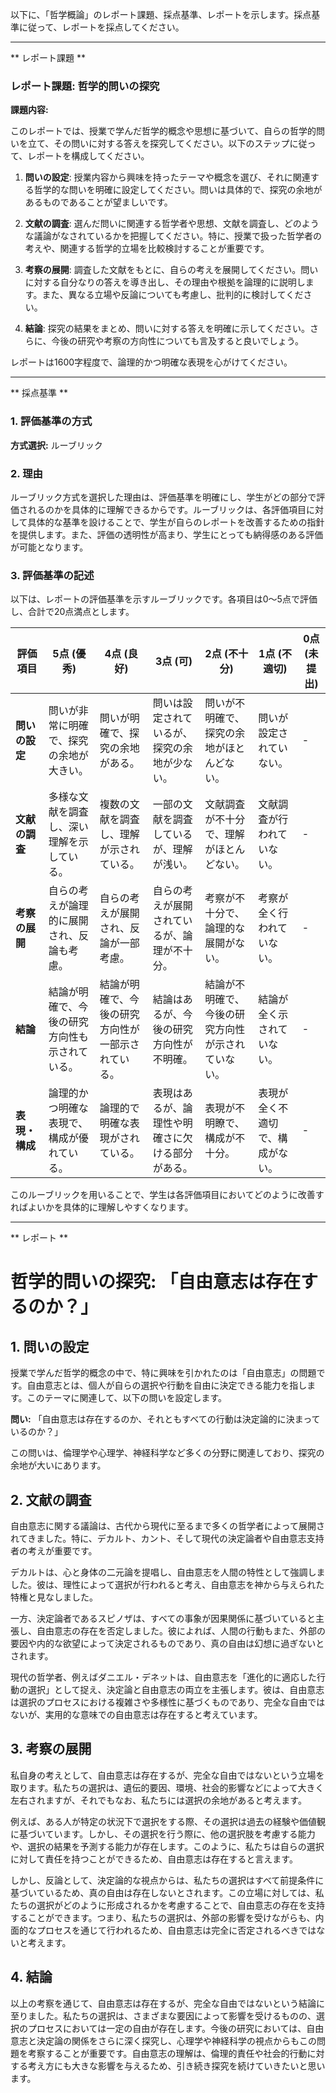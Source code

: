 以下に、「哲学概論」のレポート課題、採点基準、レポートを示します。採点基準に従って、レポートを採点してください。

---------------------------------------
** レポート課題 **

### レポート課題: 哲学的問いの探究

**課題内容:**

このレポートでは、授業で学んだ哲学的概念や思想に基づいて、自らの哲学的問いを立て、その問いに対する答えを探究してください。以下のステップに従って、レポートを構成してください。

1. **問いの設定**: 授業内容から興味を持ったテーマや概念を選び、それに関連する哲学的な問いを明確に設定してください。問いは具体的で、探究の余地があるものであることが望ましいです。

2. **文献の調査**: 選んだ問いに関連する哲学者や思想、文献を調査し、どのような議論がなされているかを把握してください。特に、授業で扱った哲学者の考えや、関連する哲学的立場を比較検討することが重要です。

3. **考察の展開**: 調査した文献をもとに、自らの考えを展開してください。問いに対する自分なりの答えを導き出し、その理由や根拠を論理的に説明します。また、異なる立場や反論についても考慮し、批判的に検討してください。

4. **結論**: 探究の結果をまとめ、問いに対する答えを明確に示してください。さらに、今後の研究や考察の方向性についても言及すると良いでしょう。

レポートは1600字程度で、論理的かつ明確な表現を心がけてください。

---------------------------------------
** 採点基準 **

### 1. 評価基準の方式
**方式選択:** ルーブリック

### 2. 理由
ルーブリック方式を選択した理由は、評価基準を明確にし、学生がどの部分で評価されるのかを具体的に理解できるからです。ルーブリックは、各評価項目に対して具体的な基準を設けることで、学生が自らのレポートを改善するための指針を提供します。また、評価の透明性が高まり、学生にとっても納得感のある評価が可能となります。

### 3. 評価基準の記述
以下は、レポートの評価基準を示すルーブリックです。各項目は0〜5点で評価し、合計で20点満点とします。

| 評価項目               | 5点 (優秀)                                   | 4点 (良好)                                   | 3点 (可)                                     | 2点 (不十分)                               | 1点 (不適切)                               | 0点 (未提出) |
|------------------------|----------------------------------------------|----------------------------------------------|----------------------------------------------|--------------------------------------------|--------------------------------------------|--------------|
| **問いの設定**        | 問いが非常に明確で、探究の余地が大きい。   | 問いが明確で、探究の余地がある。           | 問いは設定されているが、探究の余地が少ない。 | 問いが不明確で、探究の余地がほとんどない。 | 問いが設定されていない。                  | -            |
| **文献の調査**        | 多様な文献を調査し、深い理解を示している。 | 複数の文献を調査し、理解が示されている。 | 一部の文献を調査しているが、理解が浅い。   | 文献調査が不十分で、理解がほとんどない。 | 文献調査が行われていない。                | -            |
| **考察の展開**        | 自らの考えが論理的に展開され、反論も考慮。 | 自らの考えが展開され、反論が一部考慮。   | 自らの考えが展開されているが、論理が不十分。 | 考察が不十分で、論理的な展開がない。     | 考察が全く行われていない。                | -            |
| **結論**              | 結論が明確で、今後の研究方向性も示されている。 | 結論が明確で、今後の研究方向性が一部示されている。 | 結論はあるが、今後の研究方向性が不明確。   | 結論が不明確で、今後の研究方向性が示されていない。 | 結論が全く示されていない。                | -            |
| **表現・構成**        | 論理的かつ明確な表現で、構成が優れている。 | 論理的で明確な表現がされている。         | 表現はあるが、論理性や明確さに欠ける部分がある。 | 表現が不明瞭で、構成が不十分。           | 表現が全く不適切で、構成がない。          | -            |

このルーブリックを用いることで、学生は各評価項目においてどのように改善すればよいかを具体的に理解しやすくなります。

---------------------------------------
** レポート **
# 哲学的問いの探究: 「自由意志は存在するのか？」

## 1. 問いの設定

授業で学んだ哲学的概念の中で、特に興味を引かれたのは「自由意志」の問題です。自由意志とは、個人が自らの選択や行動を自由に決定できる能力を指します。このテーマに関連して、以下の問いを設定します。

**問い:** 「自由意志は存在するのか、それともすべての行動は決定論的に決まっているのか？」

この問いは、倫理学や心理学、神経科学など多くの分野に関連しており、探究の余地が大いにあります。

## 2. 文献の調査

自由意志に関する議論は、古代から現代に至るまで多くの哲学者によって展開されてきました。特に、デカルト、カント、そして現代の決定論者や自由意志支持者の考えが重要です。

デカルトは、心と身体の二元論を提唱し、自由意志を人間の特性として強調しました。彼は、理性によって選択が行われると考え、自由意志を神から与えられた特権と見なしました。

一方、決定論者であるスピノザは、すべての事象が因果関係に基づいていると主張し、自由意志の存在を否定しました。彼によれば、人間の行動もまた、外部の要因や内的な欲望によって決定されるものであり、真の自由は幻想に過ぎないとされます。

現代の哲学者、例えばダニエル・デネットは、自由意志を「進化的に適応した行動の選択」として捉え、決定論と自由意志の両立を主張します。彼は、自由意志は選択のプロセスにおける複雑さや多様性に基づくものであり、完全な自由ではないが、実用的な意味での自由意志は存在すると考えています。

## 3. 考察の展開

私自身の考えとして、自由意志は存在するが、完全な自由ではないという立場を取ります。私たちの選択は、遺伝的要因、環境、社会的影響などによって大きく左右されますが、それでもなお、私たちには選択の余地があると考えます。

例えば、ある人が特定の状況下で選択をする際、その選択は過去の経験や価値観に基づいています。しかし、その選択を行う際に、他の選択肢を考慮する能力や、選択の結果を予測する能力が存在します。このように、私たちは自らの選択に対して責任を持つことができるため、自由意志は存在すると言えます。

しかし、反論として、決定論的な視点からは、私たちの選択はすべて前提条件に基づいているため、真の自由は存在しないとされます。この立場に対しては、私たちの選択がどのように形成されるかを考慮することで、自由意志の存在を支持することができます。つまり、私たちの選択は、外部の影響を受けながらも、内面的なプロセスを通じて行われるため、自由意志は完全に否定されるべきではないと考えます。

## 4. 結論

以上の考察を通じて、自由意志は存在するが、完全な自由ではないという結論に至りました。私たちの選択は、さまざまな要因によって影響を受けるものの、選択のプロセスにおいては一定の自由が存在します。今後の研究においては、自由意志と決定論の関係をさらに深く探究し、心理学や神経科学の視点からもこの問題を考察することが重要です。自由意志の理解は、倫理的責任や社会的行動に対する考え方にも大きな影響を与えるため、引き続き探究を続けていきたいと思います。

